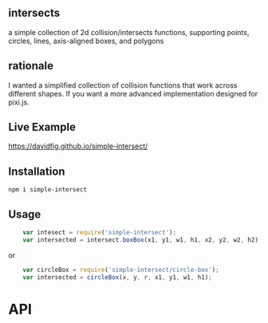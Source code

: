 ## intersects
a simple collection of 2d collision/intersects functions, supporting points, circles, lines, axis-aligned boxes, and polygons

## rationale
I wanted a simplified collection of collision functions that work across different shapes. If you want a more advanced implementation designed for pixi.js. 

## Live Example
https://davidfig.github.io/simple-intersect/

## Installation

    npm i simple-intersect

## Usage
```js
    var intesect = require('simple-intersect');
    var intersected = intersect.boxBox(x1, y1, w1, h1, x2, y2, w2, h2);
```
or
```js
    var circleBox = require('simple-intersect/circle-box');
    var intersected = circleBox(x, y, r, x1, y1, w1, h1);
```

# API 
